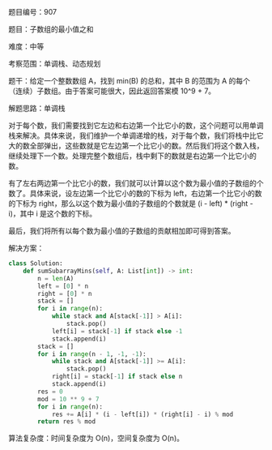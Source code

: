 题目编号：907

题目：子数组的最小值之和

难度：中等

考察范围：单调栈、动态规划

题干：给定一个整数数组 A，找到 min(B) 的总和，其中 B 的范围为 A 的每个（连续）子数组。由于答案可能很大，因此返回答案模 10^9 + 7。

解题思路：单调栈

对于每个数，我们需要找到它左边和右边第一个比它小的数，这个问题可以用单调栈来解决。具体来说，我们维护一个单调递增的栈，对于每个数，我们将栈中比它大的数全部弹出，这些数就是它左边第一个比它小的数。然后我们将这个数入栈，继续处理下一个数。处理完整个数组后，栈中剩下的数就是右边第一个比它小的数。

有了左右两边第一个比它小的数，我们就可以计算以这个数为最小值的子数组的个数了。具体来说，设左边第一个比它小的数的下标为 left，右边第一个比它小的数的下标为 right，那么以这个数为最小值的子数组的个数就是 (i - left) * (right - i)，其中 i 是这个数的下标。

最后，我们将所有以每个数为最小值的子数组的贡献相加即可得到答案。

解决方案：

```python
class Solution:
    def sumSubarrayMins(self, A: List[int]) -> int:
        n = len(A)
        left = [0] * n
        right = [0] * n
        stack = []
        for i in range(n):
            while stack and A[stack[-1]] > A[i]:
                stack.pop()
            left[i] = stack[-1] if stack else -1
            stack.append(i)
        stack = []
        for i in range(n - 1, -1, -1):
            while stack and A[stack[-1]] >= A[i]:
                stack.pop()
            right[i] = stack[-1] if stack else n
            stack.append(i)
        res = 0
        mod = 10 ** 9 + 7
        for i in range(n):
            res += A[i] * (i - left[i]) * (right[i] - i) % mod
        return res % mod
```

算法复杂度：时间复杂度为 O(n)，空间复杂度为 O(n)。